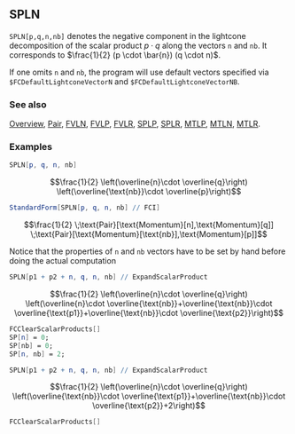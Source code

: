 ## SPLN

`SPLN[p,q,n,nb]` denotes the negative component in the lightcone decomposition of the scalar product $p \cdot q$  along the vectors `n` and `nb`. It corresponds to $\frac{1}{2} (p \cdot \bar{n}) (q \cdot n)$.

If one omits `n` and `nb`, the program will use default vectors specified via `$FCDefaultLightconeVectorN` and `$FCDefaultLightconeVectorNB`.

### See also

[Overview](Extra/FeynCalc.md), [Pair](Pair.md), [FVLN](FVLN.md), [FVLP](FVLP.md), [FVLR](FVLR.md), [SPLP](SPLP.md), [SPLR](SPLR.md), [MTLP](MTLP.md), [MTLN](MTLN.md), [MTLR](MTLR.md).

### Examples

```mathematica
SPLN[p, q, n, nb]
```

$$\frac{1}{2} \left(\overline{n}\cdot \overline{q}\right) \left(\overline{\text{nb}}\cdot \overline{p}\right)$$

```mathematica
StandardForm[SPLN[p, q, n, nb] // FCI]
```

$$\frac{1}{2} \;\text{Pair}[\text{Momentum}[n],\text{Momentum}[q]] \;\text{Pair}[\text{Momentum}[\text{nb}],\text{Momentum}[p]]$$

Notice that the properties of `n` and `nb` vectors have to be set by hand before doing the actual computation

```mathematica
SPLN[p1 + p2 + n, q, n, nb] // ExpandScalarProduct
```

$$\frac{1}{2} \left(\overline{n}\cdot \overline{q}\right) \left(\overline{n}\cdot \overline{\text{nb}}+\overline{\text{nb}}\cdot \overline{\text{p1}}+\overline{\text{nb}}\cdot \overline{\text{p2}}\right)$$

```mathematica
FCClearScalarProducts[]
SP[n] = 0;
SP[nb] = 0;
SP[n, nb] = 2;
```

```mathematica
SPLN[p1 + p2 + n, q, n, nb] // ExpandScalarProduct
```

$$\frac{1}{2} \left(\overline{n}\cdot \overline{q}\right) \left(\overline{\text{nb}}\cdot \overline{\text{p1}}+\overline{\text{nb}}\cdot \overline{\text{p2}}+2\right)$$

```mathematica
FCClearScalarProducts[]
```